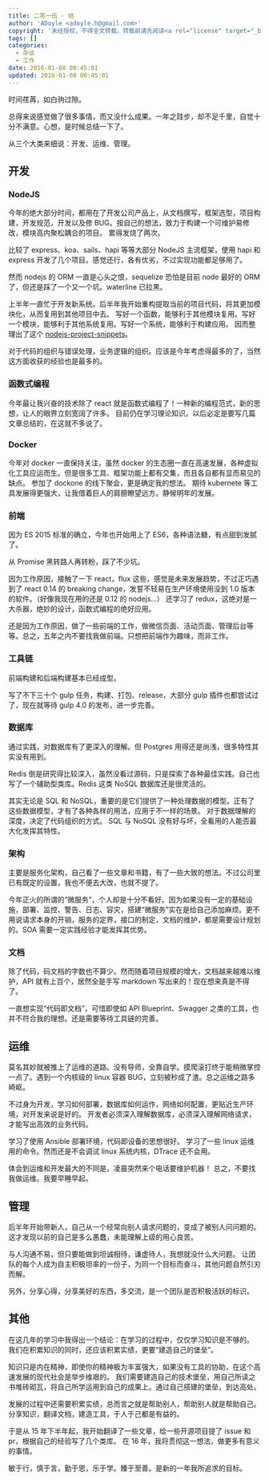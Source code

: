 ```yaml
---
title: 二零一伍 · 结
author: 'ADoyle <adoyle.h@gmail.com>'
copyright: '未经授权，不得全文转载。转载前请先阅读<a rel="license" target="_blank" href="//adoyle.me/blog/copyright.html">本站版权声明</a>'
tags: []
categories:
  - 杂谈
  - 工作
date: 2016-01-08 00:45:01
updated: 2016-01-08 00:45:01
---
```



时间荏苒，如白驹过隙。

<!-- more -->

总得来说感觉做了很多事情，而又没什么成果。一年之跬步，却不足千里，自觉十分不满意。心想，是时候总结一下了。

从三个大类来细说：开发、运维、管理。

## 开发

### NodeJS

今年的绝大部分时间，都用在了开发公司产品上，从文档撰写，框架选型，项目构建，开发规范，开发以及修 BUG。按自己的想法，致力于构建一个可维护易修改，模块高内聚松耦合的项目。
累得发烧了两次。

比较了 express、koa、sails、hapi 等等大部分 NodeJS 主流框架，使用 hapi 和 express 开发了几个项目。感觉还行，各有优劣，不过实现功能都足够用了。

然而 nodejs 的 ORM 一直是心头之恨，sequelize 恐怕是目前 node 最好的 ORM 了，但还是踩了一个又一个坑。waterline 已拉黑。

上半年一直忙于开发新系统。后半年我开始重构提取当前的项目代码，将其更加模块化，从而复用到其他项目中去。
写好一个函数，能够利于其他模块复用。写好一个模块，能够利于其他系统复用。写好一个系统，能够利于构建应用。
因而整理出了这个 [nodejs-project-snippets](https://github.com/adoyle-h/nodejs-project-snippets)。

对于代码的组织与错误处理，业务逻辑的组织。应该是今年考虑得最多的了，当然这方面收获的经验也是最多的。

### 函数式编程
今年最让我兴奋的技术除了 react 就是函数式编程了！一种新的编程范式，新的思想，让人的眼界立刻宽阔了许多。
目前仍在学习理论知识。以后必定是要写几篇文章总结的，在这就不多说了。

### Docker
今年对 docker 一直保持关注，虽然 docker 的生态圈一直在高速发展，各种虚拟化工具应运而生。但是很多工具、框架功能上都有交集，而且各自都有显而易见的缺点。
参加了 dockone 的线下聚会，更是确定我的想法。
期待 kubernete 等工具发展得更强大，让我借着巨人的肩膀瞭望远方。静候明年的发展。

### 前端

因为 ES 2015 标准的确立，今年也开始用上了 ES6，各种语法糖，有点甜到发腻了。

从 Promise 黑转路人再转粉，踩了不少坑。

因为工作原因，接触了一下 react，flux 这些，感觉是未来发展趋势，不过正巧遇到了 react 0.14 的 breaking change，发誓不轻易在生产环境使用没到 1.0 版本的软件。（好像我现在用的还是 0.12 的 nodejs...）
还学习了 redux，这绝对是一大杀器，绝妙的设计，函数式编程的绝好应用。

还是因为工作原因，做了一些前端的工作，做微信页面、活动页面、管理后台等等。总之，五年之内不要找我做前端。只想把前端作为趣味，而非工作。

### 工具链

前端构建和后端构建基本已经成型。

写了不下三十个 gulp 任务，构建、打包、release，大部分 gulp 插件也都尝试过了，现在就等待 gulp 4.0 的发布，进一步完善。

### 数据库
通过实践，对数据库有了更深入的理解。但 Postgres 用得还是尚浅，很多特性其实没有用到。

Redis 倒是研究得比较深入，虽然没看过源码，只是探索了各种最佳实践。自己也写了一个辅助型类库。Redis 这类 NoSQL 数据库还是很灵活的。

其实无论是 SQL 和 NoSQL，重要的是它们提供了一种处理数据的模型。正有了这些数据模型，才有了各种各样的用法，应用于不一样的场景。
对于数据理解的深度，决定了代码组织的方式。
SQL 与 NoSQL 没有好与坏，全看用的人能否最大化发挥其特性。

### 架构
主要是服务化架构，自己看了一些文章和书籍，有了一些大致的想法。不过公司里已有既定的设置，我也不便去大改，也就不提了。

今年正火的所谓的“微服务”，个人却是十分不看好。因为如果没有一定的基础设施，部署、监控、警告、日志、容灾，搭建“微服务”实在是给自己添加麻烦。更不用说请求本身的开销，服务的定界，接口的制定，文档的维护，都是需要设计规划的。SOA 需要一定实践经验才能发挥其优势。

### 文档

除了代码，码文档的字数也不算少。然而随着项目规模的增大，文档越来越难以维护，API 就有上百个，居然全是手写 markdown 写出来的！现在想来真是不得了。

一直想实现“代码即文档”，可惜即使如 API Blueprint、Swagger 之类的工具，也并不符合我的理想。还是需要等待工具链的完善。


## 运维
莫名其妙就被推上了运维的道路。没有导师，全靠自学。摸爬滚打终于能稍微掌控一点了。遇到一个内核级的 linux 容器 BUG，立刻被秒成了渣。总之运维之路多崎岖。

不过身为开发，学习如何部署，数据库如何运作，网络如何配置，更贴近生产环境，对开发来说是好的。
开发者必须深入理解数据库，必须深入理解网络请求，才能写出高效的业务代码。

学习了使用 Ansible 部署环境，代码即设备的思想很好。
学习了一些 linux 运维用的命令。然而还是不会调试 linux 系统内核，DTrace 还不会用。

体会到运维和开发最大的不同是，凌晨突然来个电话要维护机器！
总之，不要找我做运维。我要早睡早起。

## 管理
后半年开始带新人，自己从一个经常向别人请求问题的，变成了被别人问问题的。这才发现以前的自己是多么愚蠢，未能理解上级的用心良苦。

与人沟通不易，但只要能做到坦诚相待，谦虚待人，我想就没什么大问题。
让团队的每个人成为自主积极坦率的一份子，为同一个目标而奋斗，其他问题自然引刃而解。

另外，分享心得，分享美好的东西，多交流，是一个团队是否积极活跃的标识。

## 其他

在这几年的学习中我得出一个结论：在学习的过程中，仅仅学习知识是不够的。
我们在积累知识的同时，还应该积累实绩，更要“建造自己的堡垒”。

知识只是内在精神，即使你的精神极为丰富强大，如果没有工具的协助，在这个高速发展的现代社会是举步维艰的。
我们需要建造自己的技术堡垒，用自己所读之书堆砖砌瓦，将自己所学运用到自己的成果上。通过自己搭建的堡垒，到达高处。

发展的过程中还需要积累实绩，总而言之就是帮助别人，帮助别人就是帮助自己。分享知识，翻译文档，建造工具，于人于己都是有益的。

于是从 15 年下半年起，我开始翻译了一些文章，给一些开源项目提了 issue 和 pr，根据自己的经验写了几个类库。
在 16 年，我将贯彻这一想法，做更多有意义的事情。

敏于行，慎于言，勤于思，乐于学。臻于至善。是新的一年我所追求的目标。
